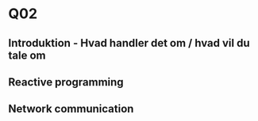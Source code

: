 # Q02

<!-- Referencer til koden vil blive lavet i markdown ved hjælp af: Se mere i linje XX i [Navn på uddrag]("STI_TIL_FIL") -->

## Introduktion - Hvad handler det om / hvad vil du tale om

<!-- Dæk følgende punkter:
    - Explain reactive programming using RxJS
    - Explain how network communication is done in Angular according to best practices (use of HttpClientModule)
-->

## Reactive programming



## Network communication